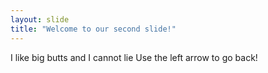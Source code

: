 ```yaml
---
layout: slide
title: "Welcome to our second slide!"
---
```

I like big butts and I cannot lie
Use the left arrow to go back!
